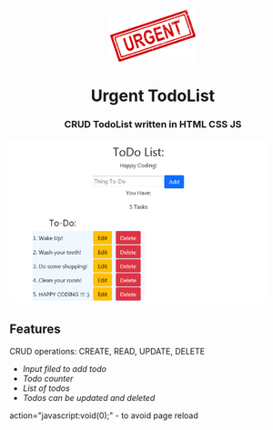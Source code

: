 <p align="center"><img src="urgent.png" width="150px"></p>

<h1 align="center">
    <strong>Urgent TodoList</strong>
</h1>
<h3 align="center">
    CRUD TodoList written in HTML CSS JS
</h3>

<p align="left"><img src="screenshot.png" width="450px"></p>

## Features
CRUD operations: CREATE, READ, UPDATE, DELETE

* *Input filed to add todo*
* *Todo counter*
* *List of todos*
* *Todos can be updated and deleted*

action="javascript:void(0);"  - to avoid page reload
